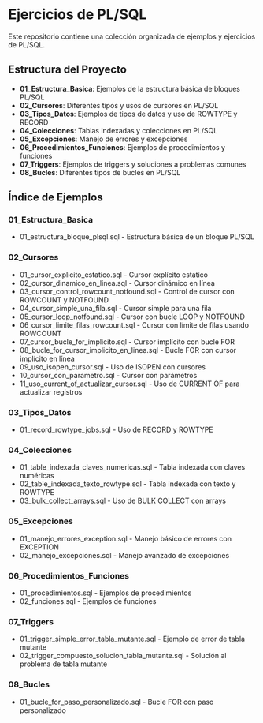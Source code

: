 # Ejercicios de PL/SQL

Este repositorio contiene una colección organizada de ejemplos y ejercicios de PL/SQL.

## Estructura del Proyecto

- **01_Estructura_Basica**: Ejemplos de la estructura básica de bloques PL/SQL
- **02_Cursores**: Diferentes tipos y usos de cursores en PL/SQL
- **03_Tipos_Datos**: Ejemplos de tipos de datos y uso de ROWTYPE y RECORD
- **04_Colecciones**: Tablas indexadas y colecciones en PL/SQL
- **05_Excepciones**: Manejo de errores y excepciones
- **06_Procedimientos_Funciones**: Ejemplos de procedimientos y funciones
- **07_Triggers**: Ejemplos de triggers y soluciones a problemas comunes
- **08_Bucles**: Diferentes tipos de bucles en PL/SQL

## Índice de Ejemplos

### 01_Estructura_Basica
- 01_estructura_bloque_plsql.sql - Estructura básica de un bloque PL/SQL

### 02_Cursores
- 01_cursor_explicito_estatico.sql - Cursor explícito estático
- 02_cursor_dinamico_en_linea.sql - Cursor dinámico en línea
- 03_cursor_control_rowcount_notfound.sql - Control de cursor con ROWCOUNT y NOTFOUND
- 04_cursor_simple_una_fila.sql - Cursor simple para una fila
- 05_cursor_loop_notfound.sql - Cursor con bucle LOOP y NOTFOUND
- 06_cursor_limite_filas_rowcount.sql - Cursor con límite de filas usando ROWCOUNT
- 07_cursor_bucle_for_implicito.sql - Cursor implícito con bucle FOR
- 08_bucle_for_cursor_implicito_en_linea.sql - Bucle FOR con cursor implícito en línea
- 09_uso_isopen_cursor.sql - Uso de ISOPEN con cursores
- 10_cursor_con_parametro.sql - Cursor con parámetros
- 11_uso_current_of_actualizar_cursor.sql - Uso de CURRENT OF para actualizar registros

### 03_Tipos_Datos
- 01_record_rowtype_jobs.sql - Uso de RECORD y ROWTYPE

### 04_Colecciones
- 01_table_indexada_claves_numericas.sql - Tabla indexada con claves numéricas
- 02_table_indexada_texto_rowtype.sql - Tabla indexada con texto y ROWTYPE
- 03_bulk_collect_arrays.sql - Uso de BULK COLLECT con arrays

### 05_Excepciones
- 01_manejo_errores_exception.sql - Manejo básico de errores con EXCEPTION
- 02_manejo_excepciones.sql - Manejo avanzado de excepciones

### 06_Procedimientos_Funciones
- 01_procedimientos.sql - Ejemplos de procedimientos
- 02_funciones.sql - Ejemplos de funciones

### 07_Triggers
- 01_trigger_simple_error_tabla_mutante.sql - Ejemplo de error de tabla mutante
- 02_trigger_compuesto_solucion_tabla_mutante.sql - Solución al problema de tabla mutante

### 08_Bucles
- 01_bucle_for_paso_personalizado.sql - Bucle FOR con paso personalizado
